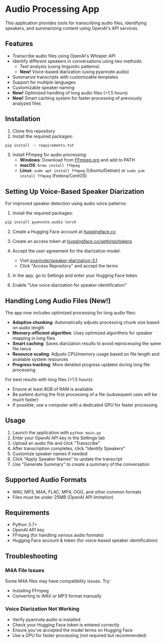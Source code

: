 # Audio Processing App

This application provides tools for transcribing audio files, identifying speakers, and summarizing content using OpenAI's API services.

## Features

- Transcribe audio files using OpenAI's Whisper API
- Identify different speakers in conversations using two methods:
  - Text analysis (using linguistic patterns)
  - **New!** Voice-based diarization (using pyannote.audio)
- Summarize transcripts with customizable templates
- Support for multiple languages
- Customizable speaker naming
- **New!** Optimized handling of long audio files (>1.5 hours)
- **New!** Smart caching system for faster processing of previously analyzed files

## Installation

1. Clone this repository
2. Install the required packages:

```bash
pip install -r requirements.txt
```

3. Install FFmpeg for audio processing:
   - **Windows**: Download from [FFmpeg.org](https://ffmpeg.org/download.html) and add to PATH
   - **macOS**: `brew install ffmpeg`
   - **Linux**: `sudo apt install ffmpeg` (Ubuntu/Debian) or `sudo yum install ffmpeg` (Fedora/CentOS)

## Setting Up Voice-Based Speaker Diarization

For improved speaker detection using audio voice patterns:

1. Install the required packages:
```bash
pip install pyannote.audio torch
```

2. Create a Hugging Face account at [huggingface.co](https://huggingface.co)

3. Create an access token at [huggingface.co/settings/tokens](https://huggingface.co/settings/tokens)

4. Accept the user agreement for the diarization model:
   - Visit [pyannote/speaker-diarization-3.1](https://huggingface.co/pyannote/speaker-diarization-3.1)
   - Click "Access Repository" and accept the terms

5. In the app, go to Settings and enter your Hugging Face token

6. Enable "Use voice diarization for speaker identification"

## Handling Long Audio Files (New!)

The app now includes optimized processing for long audio files:

- **Adaptive chunking**: Automatically adjusts processing chunk size based on audio length
- **Memory-efficient algorithm**: Uses optimized algorithms for speaker mapping in long files
- **Smart caching**: Saves diarization results to avoid reprocessing the same file twice
- **Resource scaling**: Adjusts CPU/memory usage based on file length and available system resources
- **Progress tracking**: More detailed progress updates during long file processing

For best results with long files (>1.5 hours):
- Ensure at least 8GB of RAM is available
- Be patient during the first processing of a file (subsequent uses will be much faster)
- If possible, use a computer with a dedicated GPU for faster processing

## Usage

1. Launch the application with `python main.py`
2. Enter your OpenAI API key in the Settings tab
3. Upload an audio file and click "Transcribe"
4. After transcription completes, click "Identify Speakers"
5. Customize speaker names if needed
6. Click "Apply Speaker Names" to update the transcript
7. Use "Generate Summary" to create a summary of the conversation

## Supported Audio Formats

- WAV, MP3, M4A, FLAC, MP4, OGG, and other common formats
- Files must be under 25MB (OpenAI API limitation)

## Requirements

- Python 3.7+
- OpenAI API key
- FFmpeg (for handling various audio formats)
- Hugging Face account & token (for voice-based speaker identification)

## Troubleshooting

### M4A File Issues
Some M4A files may have compatibility issues. Try:
- Installing FFmpeg
- Converting to WAV or MP3 format manually

### Voice Diarization Not Working
- Verify pyannote.audio is installed
- Check your Hugging Face token is entered correctly
- Ensure you've accepted the model terms on Hugging Face
- Use a GPU for faster processing (not required but recommended) 